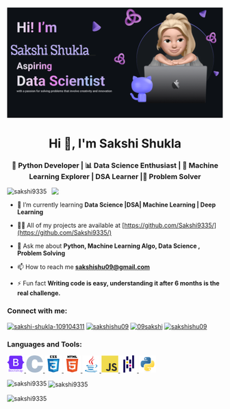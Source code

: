 ![logo](https://github.com/Sakshi9335/Sakshi9335/blob/main/Banner.png)
<h1 align="center">Hi 👋, I'm Sakshi Shukla</h1>
<h3 align="center">🚀 Python Developer | 📊 Data Science Enthusiast | 🤖 Machine Learning Explorer | DSA Learner |🎯 Problem Solver</h3>

<img src="https://cdnb.artstation.com/p/assets/images/images/028/991/999/original/anna-havrylyukh-.gif?1596125112" align="right" width="400"/>

<p align="left"> <img src="https://komarev.com/ghpvc/?username=sakshi9335&label=Profile%20views&color=0e75b6&style=flat" alt="sakshi9335" /> </p>

- 🌱 I’m currently learning **Data Science |DSA| Machine Learning | Deep Learning**

- 👨‍💻 All of my projects are available at [https://github.com/Sakshi9335/](https://github.com/Sakshi9335/)

- 💬 Ask me about **Python, Machine Learning Algo, Data Science , Problem Solving**

- 📫 How to reach me **sakshishu09@gmail.com**

- ⚡ Fun fact **Writing code is easy, understanding it after 6 months is the real challenge.**

<h3 align="left">Connect with me:</h3>
<p align="left">
<a href="https://linkedin.com/in/sakshi-shukla-109104311" target="blank"><img align="center" src="https://raw.githubusercontent.com/rahuldkjain/github-profile-readme-generator/master/src/images/icons/Social/linked-in-alt.svg" alt="sakshi-shukla-109104311" height="30" width="40" /></a>
<a href="https://www.hackerrank.com/sakshishu09" target="blank"><img align="center" src="https://raw.githubusercontent.com/rahuldkjain/github-profile-readme-generator/master/src/images/icons/Social/hackerrank.svg" alt="sakshishu09" height="30" width="40" /></a>
<a href="https://www.leetcode.com/09sakshi" target="blank"><img align="center" src="https://raw.githubusercontent.com/rahuldkjain/github-profile-readme-generator/master/src/images/icons/Social/leet-code.svg" alt="09sakshi" height="30" width="40" /></a>
<a href="https://auth.geeksforgeeks.org/user/sakshishu09" target="blank"><img align="center" src="https://raw.githubusercontent.com/rahuldkjain/github-profile-readme-generator/master/src/images/icons/Social/geeks-for-geeks.svg" alt="sakshishu09" height="30" width="40" /></a>
</p>

<h3 align="left">Languages and Tools:</h3>
<p align="left"> <a href="https://getbootstrap.com" target="_blank" rel="noreferrer"> <img src="https://raw.githubusercontent.com/devicons/devicon/master/icons/bootstrap/bootstrap-plain-wordmark.svg" alt="bootstrap" width="40" height="40"/> </a> <a href="https://www.cprogramming.com/" target="_blank" rel="noreferrer"> <img src="https://raw.githubusercontent.com/devicons/devicon/master/icons/c/c-original.svg" alt="c" width="40" height="40"/> </a> <a href="https://www.w3schools.com/css/" target="_blank" rel="noreferrer"> <img src="https://raw.githubusercontent.com/devicons/devicon/master/icons/css3/css3-original-wordmark.svg" alt="css3" width="40" height="40"/> </a> <a href="https://www.w3.org/html/" target="_blank" rel="noreferrer"> <img src="https://raw.githubusercontent.com/devicons/devicon/master/icons/html5/html5-original-wordmark.svg" alt="html5" width="40" height="40"/> </a> <a href="https://www.java.com" target="_blank" rel="noreferrer"> <img src="https://raw.githubusercontent.com/devicons/devicon/master/icons/java/java-original.svg" alt="java" width="40" height="40"/> </a> <a href="https://developer.mozilla.org/en-US/docs/Web/JavaScript" target="_blank" rel="noreferrer"> <img src="https://raw.githubusercontent.com/devicons/devicon/master/icons/javascript/javascript-original.svg" alt="javascript" width="40" height="40"/> </a> <a href="https://pandas.pydata.org/" target="_blank" rel="noreferrer"> <img src="https://raw.githubusercontent.com/devicons/devicon/2ae2a900d2f041da66e950e4d48052658d850630/icons/pandas/pandas-original.svg" alt="pandas" width="40" height="40"/> </a> <a href="https://www.python.org" target="_blank" rel="noreferrer"> <img src="https://raw.githubusercontent.com/devicons/devicon/master/icons/python/python-original.svg" alt="python" width="40" height="40"/> </a> </p>

<p><img align="left" src="https://github-readme-stats.vercel.app/api/top-langs?username=sakshi9335&show_icons=true&locale=en&layout=compact" alt="sakshi9335" /></p>

<p>&nbsp;<img align="center" src="https://github-readme-stats.vercel.app/api?username=sakshi9335&show_icons=true&locale=en" alt="sakshi9335" /></p>

<p><img align="center" src="https://github-readme-streak-stats.herokuapp.com/?user=sakshi9335&" alt="sakshi9335" /></p>

